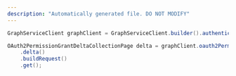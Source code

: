 ```yaml
---
description: "Automatically generated file. DO NOT MODIFY"
---
```

<!-- markdownlint-disable MD041 -->

```java
GraphServiceClient graphClient = GraphServiceClient.builder().authenticationProvider( authProvider ).buildClient();

OAuth2PermissionGrantDeltaCollectionPage delta = graphClient.oauth2PermissionGrants()
    .delta()
    .buildRequest()
    .get();
```
